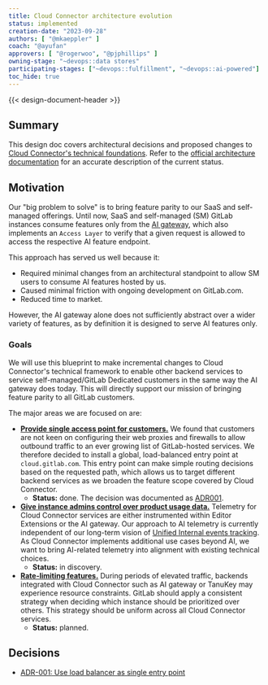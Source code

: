 ```yaml
---
title: Cloud Connector architecture evolution
status: implemented
creation-date: "2023-09-28"
authors: [ "@mkaeppler" ]
coach: "@ayufan"
approvers: [ "@rogerwoo", "@pjphillips" ]
owning-stage: "~devops::data stores"
participating-stages: ["~devops::fulfillment", "~devops::ai-powered"]
toc_hide: true
---
```


{{< design-document-header >}}

## Summary

This design doc covers architectural decisions and proposed changes to
[Cloud Connector's technical foundations](https://gitlab.com/groups/gitlab-org/-/epics/11417).
Refer to the [official architecture documentation](https://docs.gitlab.com/ee/development/cloud_connector/architecture.html)
for an accurate description of the current status.

## Motivation

Our "big problem to solve" is to bring feature parity to our SaaS and self-managed offerings.
Until now, SaaS and self-managed (SM) GitLab instances consume features only from the
[AI gateway](https://docs.gitlab.com/ee/architecture/blueprints/ai_gateway/index.html),
which also implements an `Access Layer` to verify that a given request is allowed
to access the respective AI feature endpoint.
<!-- TODO: change to new design doc URL -->

This approach has served us well because it:

- Required minimal changes from an architectural standpoint to allow SM users to consume AI features hosted by us.
- Caused minimal friction with ongoing development on GitLab.com.
- Reduced time to market.

However, the AI gateway alone does not sufficiently abstract over a wider variety of features,
as by definition it is designed to serve AI features only.

### Goals

We will use this blueprint to make incremental changes to Cloud Connector's technical framework
to enable other backend services to service self-managed/GitLab Dedicated customers in the same way
the AI gateway does today. This will directly support our mission of bringing feature parity
to all GitLab customers.

The major areas we are focused on are:

- [**Provide single access point for customers.**](https://gitlab.com/groups/gitlab-org/-/epics/12405)
  We found that customers are not keen on configuring their web proxies and firewalls
  to allow outbound traffic to an ever growing list of GitLab-hosted services. We therefore decided to
  install a global, load-balanced entry point at `cloud.gitlab.com`. This entry point can make simple
  routing decisions based on the requested path, which allows us to target different backend services
  as we broaden the feature scope covered by Cloud Connector.
  - **Status:** done. The decision was documented as [ADR001](decisions/001_lb_entry_point.md).
- [**Give instance admins control over product usage data.**](https://gitlab.com/groups/gitlab-org/-/epics/12020)
  Telemetry for Cloud Connector services are either instrumented within
  Editor Extensions or the AI gateway. Our approach to AI telemetry is currently independent of our long-term vision of
  [Unified Internal events tracking](https://gitlab.com/groups/gitlab-org/-/epics/9610).
  As Cloud Connector implements additional use cases beyond AI, we want to bring AI-related telemetry into alignment with existing
  technical choices.
  - **Status:** in discovery.
- [**Rate-limiting features.**](https://gitlab.com/groups/gitlab-org/-/epics/12032)
  During periods of elevated traffic, backends integrated with Cloud Connector such as
  AI gateway or TanuKey may experience resource constraints. GitLab should apply a consistent strategy when deciding which instance
  should be prioritized over others. This strategy should be uniform across all Cloud Connector services.
  - **Status:** planned.

## Decisions

- [ADR-001: Use load balancer as single entry point](decisions/001_lb_entry_point.md)
